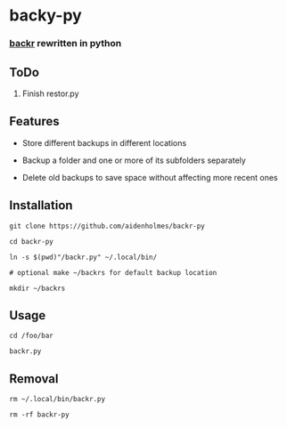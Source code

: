 # backy-py

### [backr](https://github.com/aidenholmes/backr) rewritten in python

## ToDo

1. Finish restor.py

## Features

- Store different backups in different locations

- Backup a folder and one or more of its subfolders separately

- Delete old backups to save space without affecting more recent ones

## Installation

```
git clone https://github.com/aidenholmes/backr-py

cd backr-py

ln -s $(pwd)"/backr.py" ~/.local/bin/

# optional make ~/backrs for default backup location

mkdir ~/backrs
```

## Usage

```
cd /foo/bar

backr.py
```

## Removal

```
rm ~/.local/bin/backr.py

rm -rf backr-py

```
